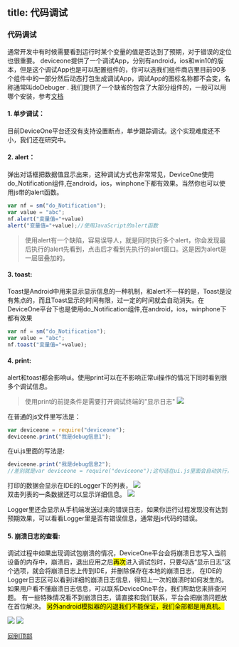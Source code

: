 title: 代码调试
---
### 代码调试

通常开发中有时候需要看到运行时某个变量的值是否达到了预期，对于错误的定位也很重要。
deviceone提供了一个调试App，分别有android，ios和win10的版本，但是这个调试App也是可以配置组件的，你可以选我们组件商店里目前90多个组件中的一部分然后动态打包生成调试App，调试App的图标名称都不会变，名称通常叫doDebuger .
我们提供了一个缺省的包含了大部分组件的，一般可以用哪个安装，参考[文档](http://doc.deviceone.net/web/doc/env/debug_app.htm)

#### 1. 单步调试：
目前DeviceOne平台还没有支持设置断点，单步跟踪调试。这个实现难度还不小，我们还在研究中。


#### 2. alert：
弹出对话框把数据值显示出来，这种调试方式也非常常见，DeviceOne使用do_Notification组件,在android，ios，winphone下都有效果。当然你也可以使用js带的alert函数。
```JavaScript
var nf = sm("do_Notification");
var value = "abc";
nf.alert("变量值="+value)
alert("变量值="+value);//使用JavaScript的alert函数
```
>使用alert有一个缺陷，容易误导人，就是同时执行多个alert，你会发现最后执行的alert先看到，点击后才看到先执行的alert窗口。这是因为alert是一层层叠加的。

#### 3. toast:
Toast是Android中用来显示显示信息的一种机制，和alert不一样的是，Toast是没有焦点的，而且Toast显示的时间有限，过一定的时间就会自动消失。在DeviceOne平台下也是使用do_Notification组件,在android，ios，winphone下都有效果
```JavaScript
var nf = sm("do_Notification");
var value = "abc";
nf.toast("变量值="+value);
```

#### 4. print:
alert和toast都会影响ui。使用print可以在不影响正常ui操作的情况下同时看到很多个调试信息。
>使用print的前提条件是需要打开调试终端的"显示日志"
![](../../images/tsdm001.png)


在普通的js文件里写法是：
```JavaScript
var deviceone = require("deviceone");
deviceone.print("我是debug信息1");
```

在ui.js里面的写法是:
```JavaScript
deviceone.print("我是debug信息2");
//差别就是var deviceone = require("deviceone");这句话在ui.js里面会自动执行，不需要再显式的执行一下
```

打印的数据会显示在IDE的Logger下的列表，
![](../../images/tsdm002.png)  
双击列表的一条数据还可以显示详细信息。
![](../../images/tsdm003.png)

Logger里还会显示从手机端发送过来的错误日志，如果你运行过程发现没有达到预期效果，可以看看Logger里是否有错误信息，通常是js代码的错误。

#### 5. 崩溃日志的查看:
调试过程中如果出现调试包崩溃的情况，DeviceOne平台会将崩溃日志写入当前设备的内存中，崩溃后，退出应用之后<mark>再次</mark>进入调试包时，只要勾选“显示日志”这个选项，就会将崩溃日志上传到IDE，并删除保存在本地的崩溃日志，
在IDE的Logger日志区可以看到详细的崩溃日志信息，得知上一次的崩溃时如何发生的。如果用户看不懂崩溃日志信息，可以联系DeviceOne平台，我们帮助您来排查问题。
有一些特殊情况看不到崩溃日志，请直接和我们联系，平台会把崩溃问题放在首位解决。
<mark>另外android模拟器的闪退我们不能保证，我们全部都是用真机。</mark>

![](../../images/tsdm004.png)
![](../../images/tsdm005.png)

[回到顶部](#top)
